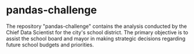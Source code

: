 # pandas-challenge

The repository "pandas-challenge" contains the analysis conducted by the Chief Data Scientist for the city's school district. The primary objective is to assist the school board and mayor in making strategic decisions regarding future school budgets and priorities.